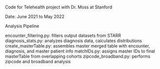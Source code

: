 Code for Telehealth project with Dr. Moss at Stanford

Date: June 2021 to May 2022

Analysis Pipeline

encounter_filtering.py: filters output datasets from STARR
diagnosis_stats.py: analyzes diagnosis data, calculates distributions
create_masterTable.py: assembles master merged table with encounter, diagnosis, and master patient info
matchIDs.py: assigns master IDs to final masterTable from overlapping cohorts
zipcode_broadband.py: performs zipcode and broadband analysis

